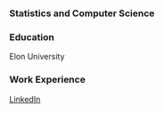 ### Statistics and Computer Science

### Education
Elon University


### Work Experience

[LinkedIn](www.linkedin.com/in/annarakes)

